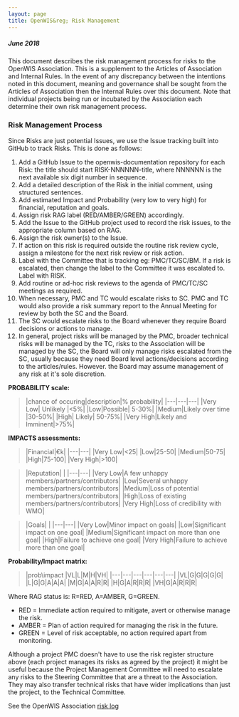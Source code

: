 ```yaml
---
layout: page
title: OpenWIS&reg; Risk Management
---
```


##### June 2018

This document describes the risk management process for risks to the OpenWIS Association. This is a supplement to the Articles of Association and Internal Rules. In the event of any discrepancy between the intentions noted in this document, meaning and governance shall be sought from the Articles of Association then the Internal Rules over this document. Note that individual projects being run or incubated by the Association each determine their own risk management process.

### Risk Management Process

Since Risks are just potential Issues, we use the Issue tracking built into GitHub to track Risks. This is done as follows:

1. Add a GitHub Issue to the openwis-documentation repository for each Risk: the title should start RISK-NNNNNN-title, where NNNNNN is the next available six digit number in sequence.
2. Add a detailed description of the Risk in the initial comment, using structured sentences.
3. Add estimated Impact and Probability (very low to very high) for financial, reputation and goals.
4. Assign risk RAG label (RED/AMBER/GREEN) accordingly.
5. Add the Issue to the GitHub project used to record the risk issues, to the appropriate column based on RAG.
6. Assign the risk owner(s) to the Issue.
7. If action on this risk is required outside the routine risk review cycle, assign a milestone for the next risk review or risk action.
8. Label with the Committee that is tracking eg: PMC/TC/SC/BM. If a risk is escalated, then change the label to the Committee it was escalated to. Label with RISK.
9. Add routine or ad-hoc risk reviews to the agenda of PMC/TC/SC meetings as required.
10. When necessary, PMC and TC would escalate risks to SC. PMC and TC would also provide a risk summary report to the Annual Meeting for review by both the SC and the Board.
11. The SC would escalate risks to the Board whenever they require Board decisions or actions to manage.
12. In general, project risks will be managed by the PMC, broader technical risks will be managed by the TC, risks to the Association will be managed by the SC, the Board will only manage risks escalated from the SC, usually because they need Board level actions/decisions according to the articles/rules. However. the Board may assume management of any risk at it's sole discretion.

**PROBABILITY scale:**

>|chance of occuring|description|% probability|
|---|---|---|
|Very Low| Unlikely |<5%|
|Low|Possible| 5-30%|
|Medium|Likely over time |30-50%|
|High| Likely| 50-75%|
|Very High|Likely and Imminent|>75%|

**IMPACTS assessments:**

>|Financial|€k|
|---|---|
|Very Low|<25|
|Low|25-50|
|Medium|50-75|
|High|75-100|
|Very High|>100|


>|Reputation| |
|---|---|
|Very Low|A few unhappy members/partners/contributors|
|Low|Several unhappy members/partners/contributors|
|Medium|Loss of potential members/partners/contributors|
|High|Loss of existing members/partners/contributors|
|Very High|Loss of credibility with WMO|


>|Goals| |
|---|---|
|Very Low|Minor impact on goals|
|Low|Significant impact on one goal|
|Medium|Significant impact on more than one goal|
|High|Failure to achieve one goal|
|Very High|Failure to achieve more than one goal|


**Probability/Impact matrix:**

>|prob\impact |VL|L|M|H|VH|
|---|---|---|---|---|---|
|VL|G|G|G|G|G|
|L|G|G|A|A|A|
|M|G|A|A|R|R|
|H|G|A|R|R|R|
|VH|G|A|R|R|R|

Where RAG status is: R=RED, A=AMBER, G=GREEN.

- RED = Immediate action required to mitigate, avert or otherwise manage the risk.
- AMBER = Plan of action required for managing the risk in the future.
- GREEN = Level of risk acceptable, no action required apart from monitoring.

Although a project PMC doesn't have to use the risk register structure above (each project manages its risks as agreed by the project) it might be useful because the Project Management Committee will need to escalate any risks to the Steering Committee that are a threat to the Association. They may also transfer technical risks that have wider implications than just the project, to the Technical Committee.

See the OpenWIS Association [risk log](https://github.com/OpenWIS/openwis-documentation/projects/4)
